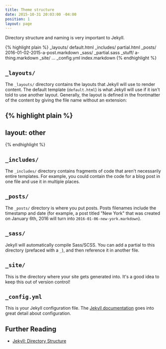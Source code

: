 ```yaml
---
title: Theme structure
date: 2015-10-31 20:03:00 -04:00
position: 1
layout: page
---
```


Directory structure and naming is very important to Jekyll.

{% highlight plain %}
_layouts/
  default.html
_includes/
  partial.html
_posts/
  2016-01-02-2015-a-post.markdown
_sass/
  _partial.sass
_stuff/
  a-thing.markdown
_site/
  ...
_config.yml
index.markdown
{% endhighlight %}

## `_layouts/`

The `_layouts/` directory contains the layouts that Jekyll will use to render content. The default template (`default.html`) is what Jekyll will use if it isn't told to use another layout. Generally, the layout is defined in the frontmatter of the content by giving the file name without an extension:

{% highlight plain %}
---
layout: other
---
{% endhighlight %}

## `_includes/`

The `_includes/` directory contains fragments of code that aren't necessarily entire templates. For example, you could contain the code for a blog post in one file and use it in multiple places.

## `_posts/`

The `_posts/` directory is where you put posts. Posts filenames include the timestamp and date (for example, a post titled "New York" that was created on January 6th, 2016 will turn into `2016-01-06-new-york.markdown`).

## `_sass/`

Jekyll will automatically compile Sass/SCSS. You can add a partial to this directory (prefaced with a `_`), and then reference it in another file.

## `_site/`

This is the directory where your site gets generated into. It's a good idea to keep this out of version control!

## `_config.yml`

This is your Jekyll configuration file. The [Jekyll documentation](http://jekyllrb.com/docs/configuration/) goes into great detail about configuration.

## Further Reading

- [Jekyll: Directory Structure](http://jekyllrb.com/docs/structure/)
